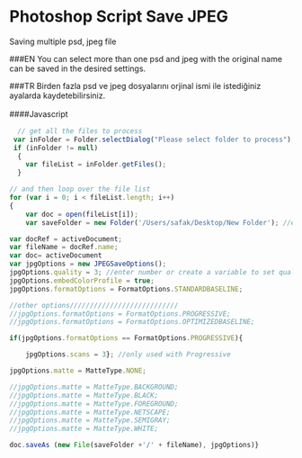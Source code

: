 # Photoshop Script Save JPEG 
Saving multiple psd, jpeg file

###EN
You can select more than one psd and jpeg with the original name can be saved in the desired settings.

###TR
Birden fazla psd ve jpeg dosyalarını orjinal ismi ile istediğiniz ayalarda kaydetebilirsiniz.

####Javascript　
```javascript
  // get all the files to process
 var inFolder = Folder.selectDialog("Please select folder to process");
 if (inFolder != null)
  {
    var fileList = inFolder.getFiles();
  }

// and then loop over the file list
for (var i = 0; i < fileList.length; i++)
{
    var doc = open(fileList[i]);
    var saveFolder = new Folder('/Users/safak/Desktop/New Folder'); //enter path for where you want the file saved

var docRef = activeDocument;
var fileName = docRef.name;
var doc= activeDocument
var jpgOptions = new JPEGSaveOptions();
jpgOptions.quality = 3; //enter number or create a variable to set quality
jpgOptions.embedColorProfile = true; 
jpgOptions.formatOptions = FormatOptions.STANDARDBASELINE;

//other options///////////////////////////
//jpgOptions.formatOptions = FormatOptions.PROGRESSIVE;
//jpgOptions.formatOptions = FormatOptions.OPTIMIZEDBASELINE;

if(jpgOptions.formatOptions == FormatOptions.PROGRESSIVE){

    jpgOptions.scans = 3}; //only used with Progressive

jpgOptions.matte = MatteType.NONE;

//jpgOptions.matte = MatteType.BACKGROUND;
//jpgOptions.matte = MatteType.BLACK;
//jpgOptions.matte = MatteType.FOREGROUND;
//jpgOptions.matte = MatteType.NETSCAPE;
//jpgOptions.matte = MatteType.SEMIGRAY;
//jpgOptions.matte = MatteType.WHITE;

doc.saveAs (new File(saveFolder +'/' + fileName), jpgOptions)}
```
